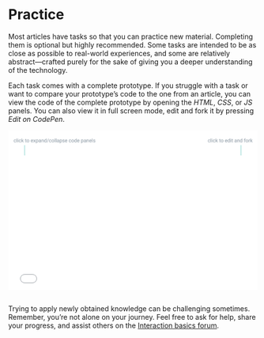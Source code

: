 # Practice

Most articles have tasks so that you can practice new material. Completing them is optional but highly recommended. Some tasks are intended to be as close as possible to real-world experiences, and some are relatively abstract—crafted purely for the sake of giving you a deeper understanding of the technology. 

Each task comes with a complete prototype. If you struggle with a task or want to compare your prototype’s code to the one from an article, you can view the code of the complete prototype by opening the *HTML*, *CSS*, or *JS* panels. You can also view it in full screen mode, edit and fork it by pressing *Edit on CodePen*.

![callouts pointing to HTML, CSS, JS and Edit on Codepen buttons in the embedded pen below](./media/practice-callouts.png)

<iframe height="272" style="width: 100%; margin: -24px 0 12px;" scrolling="no" title="Interaction basics—Practice" src="//codepen.io/andgordy/embed/EJbrMW/?height=272&theme-id=36403&default-tab=result" frameborder="no" allowtransparency="true" allowfullscreen="true">
  See the Pen <a href='https://codepen.io/andgordy/pen/EJbrMW/'>Interaction basics—Practice</a> by And Gordy
  (<a href='https://codepen.io/andgordy'>@andgordy</a>) on <a href='https://codepen.io'>CodePen</a>.
</iframe>

Trying to apply newly obtained knowledge can be challenging sometimes. Remember, you’re not alone on your journey. Feel free to ask for help, share your progress, and assist others on the [Interaction basics forum](https://spectrum.chat/mockupless/interactions-basics).